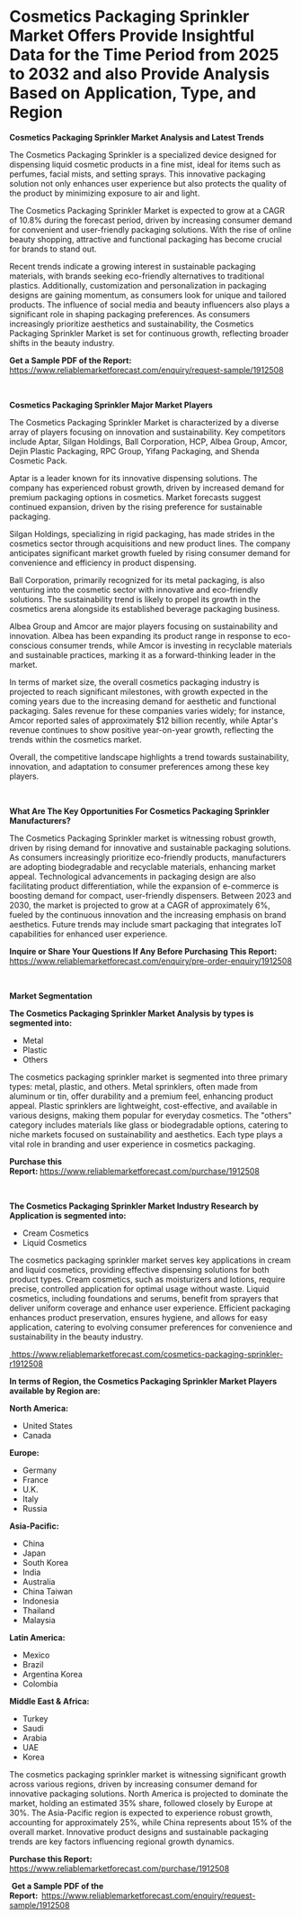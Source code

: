 <p><h1>Cosmetics Packaging Sprinkler Market Offers Provide Insightful Data for the Time Period from 2025 to 2032 and also Provide Analysis Based on Application, Type, and Region</h1></p><p><strong>Cosmetics Packaging Sprinkler Market Analysis and Latest Trends</strong></p>
<p><p>The Cosmetics Packaging Sprinkler is a specialized device designed for dispensing liquid cosmetic products in a fine mist, ideal for items such as perfumes, facial mists, and setting sprays. This innovative packaging solution not only enhances user experience but also protects the quality of the product by minimizing exposure to air and light. </p><p>The Cosmetics Packaging Sprinkler Market is expected to grow at a CAGR of 10.8% during the forecast period, driven by increasing consumer demand for convenient and user-friendly packaging solutions. With the rise of online beauty shopping, attractive and functional packaging has become crucial for brands to stand out. </p><p>Recent trends indicate a growing interest in sustainable packaging materials, with brands seeking eco-friendly alternatives to traditional plastics. Additionally, customization and personalization in packaging designs are gaining momentum, as consumers look for unique and tailored products. The influence of social media and beauty influencers also plays a significant role in shaping packaging preferences. As consumers increasingly prioritize aesthetics and sustainability, the Cosmetics Packaging Sprinkler Market is set for continuous growth, reflecting broader shifts in the beauty industry.</p></p>
<p><strong>Get a Sample PDF of the Report:&nbsp;</strong> <a href="https://www.reliablemarketforecast.com/enquiry/request-sample/1912508?utm_campaign=3224&utm_medium=2&utm_source=Github&utm_content=ia&utm_term=19042025&utm_id=cosmetics-packaging-sprinkler">https://www.reliablemarketforecast.com/enquiry/request-sample/1912508</a></p>
<p>&nbsp;</p>
<p><strong>Cosmetics Packaging Sprinkler Major Market Players</strong></p>
<p><p>The Cosmetics Packaging Sprinkler Market is characterized by a diverse array of players focusing on innovation and sustainability. Key competitors include Aptar, Silgan Holdings, Ball Corporation, HCP, Albea Group, Amcor, Dejin Plastic Packaging, RPC Group, Yifang Packaging, and Shenda Cosmetic Pack.</p><p>Aptar is a leader known for its innovative dispensing solutions. The company has experienced robust growth, driven by increased demand for premium packaging options in cosmetics. Market forecasts suggest continued expansion, driven by the rising preference for sustainable packaging.</p><p>Silgan Holdings, specializing in rigid packaging, has made strides in the cosmetics sector through acquisitions and new product lines. The company anticipates significant market growth fueled by rising consumer demand for convenience and efficiency in product dispensing.</p><p>Ball Corporation, primarily recognized for its metal packaging, is also venturing into the cosmetic sector with innovative and eco-friendly solutions. The sustainability trend is likely to propel its growth in the cosmetics arena alongside its established beverage packaging business.</p><p>Albea Group and Amcor are major players focusing on sustainability and innovation. Albea has been expanding its product range in response to eco-conscious consumer trends, while Amcor is investing in recyclable materials and sustainable practices, marking it as a forward-thinking leader in the market.</p><p>In terms of market size, the overall cosmetics packaging industry is projected to reach significant milestones, with growth expected in the coming years due to the increasing demand for aesthetic and functional packaging. Sales revenue for these companies varies widely; for instance, Amcor reported sales of approximately $12 billion recently, while Aptar's revenue continues to show positive year-on-year growth, reflecting the trends within the cosmetics market.</p><p>Overall, the competitive landscape highlights a trend towards sustainability, innovation, and adaptation to consumer preferences among these key players.</p></p>
<p>&nbsp;</p>
<p><strong>What Are The Key Opportunities For Cosmetics Packaging Sprinkler Manufacturers?</strong></p>
<p><p>The Cosmetics Packaging Sprinkler market is witnessing robust growth, driven by rising demand for innovative and sustainable packaging solutions. As consumers increasingly prioritize eco-friendly products, manufacturers are adopting biodegradable and recyclable materials, enhancing market appeal. Technological advancements in packaging design are also facilitating product differentiation, while the expansion of e-commerce is boosting demand for compact, user-friendly dispensers. Between 2023 and 2030, the market is projected to grow at a CAGR of approximately 6%, fueled by the continuous innovation and the increasing emphasis on brand aesthetics. Future trends may include smart packaging that integrates IoT capabilities for enhanced user experience.</p></p>
<p><strong>Inquire or Share Your Questions If Any Before Purchasing This Report:</strong> <a href="https://www.reliablemarketforecast.com/enquiry/pre-order-enquiry/1912508?utm_campaign=3224&utm_medium=2&utm_source=Github&utm_content=ia&utm_term=19042025&utm_id=cosmetics-packaging-sprinkler">https://www.reliablemarketforecast.com/enquiry/pre-order-enquiry/1912508</a></p>
<p>&nbsp;</p>
<p><strong>Market Segmentation</strong></p>
<p><strong>The Cosmetics Packaging Sprinkler Market Analysis by types is segmented into:</strong></p>
<p><ul><li>Metal</li><li>Plastic</li><li>Others</li></ul></p>
<p><p>The cosmetics packaging sprinkler market is segmented into three primary types: metal, plastic, and others. Metal sprinklers, often made from aluminum or tin, offer durability and a premium feel, enhancing product appeal. Plastic sprinklers are lightweight, cost-effective, and available in various designs, making them popular for everyday cosmetics. The "others" category includes materials like glass or biodegradable options, catering to niche markets focused on sustainability and aesthetics. Each type plays a vital role in branding and user experience in cosmetics packaging.</p></p>
<p><strong>Purchase this Report:&nbsp;</strong><a href="https://www.reliablemarketforecast.com/purchase/1912508?utm_campaign=3224&utm_medium=2&utm_source=Github&utm_content=ia&utm_term=19042025&utm_id=cosmetics-packaging-sprinkler">https://www.reliablemarketforecast.com/purchase/1912508</a></p>
<p>&nbsp;</p>
<p><strong>The Cosmetics Packaging Sprinkler Market Industry Research by Application is segmented into:</strong></p>
<p><ul><li>Cream Cosmetics</li><li>Liquid Cosmetics</li></ul></p>
<p><p>The cosmetics packaging sprinkler market serves key applications in cream and liquid cosmetics, providing effective dispensing solutions for both product types. Cream cosmetics, such as moisturizers and lotions, require precise, controlled application for optimal usage without waste. Liquid cosmetics, including foundations and serums, benefit from sprayers that deliver uniform coverage and enhance user experience. Efficient packaging enhances product preservation, ensures hygiene, and allows for easy application, catering to evolving consumer preferences for convenience and sustainability in the beauty industry.</p></p>
<p><a href="https://www.reliablemarketforecast.com/cosmetics-packaging-sprinkler-r1912508?utm_campaign=3224&utm_medium=2&utm_source=Github&utm_content=ia&utm_term=19042025&utm_id=cosmetics-packaging-sprinkler">&nbsp;https://www.reliablemarketforecast.com/cosmetics-packaging-sprinkler-r1912508</a></p>
<p><strong>In terms of Region, the Cosmetics Packaging Sprinkler Market Players available by Region are:</strong></p>
<p>
    <p> <strong> North America: </strong>
        <ul>
            <li>United States</li>
            <li>Canada</li>
        </ul>
        </p> 
    <p> <strong> Europe: </strong>
        <ul>
            <li>Germany</li>
            <li>France</li>
            <li>U.K.</li>
            <li>Italy</li>
            <li>Russia</li>
        </ul>
        </p> 
    <p> <strong> Asia-Pacific: </strong>
        <ul>
            <li>China</li>
            <li>Japan</li>
            <li>South Korea</li>
            <li>India</li>
            <li>Australia</li>
            <li>China Taiwan</li>
            <li>Indonesia</li>
            <li>Thailand</li>
            <li>Malaysia</li>
        </ul>
        </p> 
    <p> <strong> Latin America: </strong>
        <ul>
            <li>Mexico</li>
            <li>Brazil</li>
            <li>Argentina Korea</li>
            <li>Colombia</li>
        </ul>
        </p> 
    <p> <strong> Middle East & Africa: </strong>
        <ul>
            <li>Turkey</li>
            <li>Saudi</li>
            <li>Arabia</li>
            <li>UAE</li>
            <li>Korea</li>
        </ul>
    </p>
    </p>
<p><p>The cosmetics packaging sprinkler market is witnessing significant growth across various regions, driven by increasing consumer demand for innovative packaging solutions. North America is projected to dominate the market, holding an estimated 35% share, followed closely by Europe at 30%. The Asia-Pacific region is expected to experience robust growth, accounting for approximately 25%, while China represents about 15% of the overall market. Innovative product designs and sustainable packaging trends are key factors influencing regional growth dynamics.</p></p>
<p><strong>Purchase this Report: </strong><a href="https://www.reliablemarketforecast.com/purchase/1912508?utm_campaign=3224&utm_medium=2&utm_source=Github&utm_content=ia&utm_term=19042025&utm_id=cosmetics-packaging-sprinkler">https://www.reliablemarketforecast.com/purchase/1912508</a></p>
<p>&nbsp;<strong>Get a Sample PDF of the Report:&nbsp;&nbsp;</strong><a href="https://www.reliablemarketforecast.com/enquiry/request-sample/1912508?utm_campaign=3224&utm_medium=2&utm_source=Github&utm_content=ia&utm_term=19042025&utm_id=cosmetics-packaging-sprinkler">https://www.reliablemarketforecast.com/enquiry/request-sample/1912508</a></p>
<p><strong></strong></p>
<p><p></p><p></p><p></p></p>